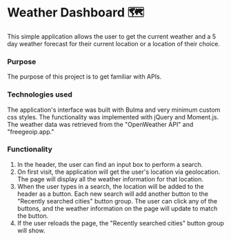 # Weather Dashboard :world_map:

This simple application allows the user to get the current weather and a 5 day weather forecast for their current location or a location of their choice.

### Purpose

The purpose of this project is to get familiar with APIs.

### Technologies used

The application's interface was built with Bulma and very minimum custom css styles. The functionality was implemented with jQuery and Moment.js. The weather data was retrieved from the "OpenWeather API" and "freegeoip.app."

### Functionality

1. In the header, the user can find an input box to perform a search.
2. On first visit, the application will get the user's location via geolocation. The page will display all the weather information for that location.
3. When the user types in a search, the location will be added to the header as a button. Each new search will add another button to the "Recently searched cities" button group. The user can click any of the buttons, and the weather information on the page will update to match the button.
4. If the user reloads the page, the "Recently searched cities" button group will show.
